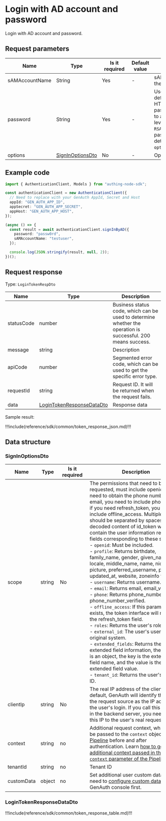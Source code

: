 # Login with AD account and password

<!--
Warning⚠️:
Do not modify this document directly,
https://github.com/Authing/authing-docs-factory
Use this project to generate
-->

<LastUpdated />

Login with AD account and password.

## Request parameters

| Name           | Type                                             | <div style="width:80px">Is it required</div> | Default value | <div style="width:300px">Description</div>                                                                                                                                                                                                                                                                                                                        | <div style="width:200px"></div>Sample value</div> |
| -------------- | ------------------------------------------------ | -------------------------------------------- | ------------- | ----------------------------------------------------------------------------------------------------------------------------------------------------------------------------------------------------------------------------------------------------------------------------------------------------------------------------------------------------------------- | ------------------------------------------------- |
| sAMAccountName | String                                           | Yes                                          | -             | sAMAccountName of the account in the AD user directory                                                                                                                                                                                                                                                                                                            | `test`                                            |
| password       | String                                           | Yes                                          | -             | User password, not encrypted by default. All GenAuth APIs use the HTTPS protocol to securely transmit passwords, which can ensure security to a certain extent. If you need a higher level of security, we also support `RSA256` and the national secret `SM2` password encryption method. For details, see the optional parameter `options.passwordEncryptType`. | `passw0rd`                                        |
| options        | <a href="#SignInOptionsDto">SignInOptionsDto</a> | No                                           | -             | Optional                                                                                                                                                                                                                                                                                                                                                          | `{"passwordEncryptType":"none"}`                  |

## Example code

```typescript
import { AuthenticationClient, Models } from "authing-node-sdk";

const authenticationClient = new AuthenticationClient({
  // Need to replace with your GenAuth AppId, Secret and Host
  appId: "GEN_AUTH_APP_ID",
  appSecret: "GEN_AUTH_APP_SECRET",
  appHost: "GEN_AUTH_APP_HOST",
});

(async () => {
  const result = await authenticationClient.signInByAD({
    password: "passw0rd",
    sAMAccountName: "testuser",
  });

  console.log(JSON.stringify(result, null, 2));
})();
```

## Request response

Type: `LoginTokenRespDto`

| Name       | Type                                                               | Description                                                                                                  |
| ---------- | ------------------------------------------------------------------ | ------------------------------------------------------------------------------------------------------------ |
| statusCode | number                                                             | Business status code, which can be used to determine whether the operation is successful. 200 means success. |
| message    | string                                                             | Description                                                                                                  |
| apiCode    | number                                                             | Segmented error code, which can be used to get the specific error type.                                      |
| requestId  | string                                                             | Request ID. It will be returned when the request fails.                                                      |
| data       | <a href="#LoginTokenResponseDataDto">LoginTokenResponseDataDto</a> | Response data                                                                                                |

Sample result:

!!!include(reference/sdk/common/token_response_json.md)!!!

## Data structure

### <a id="SignInOptionsDto"></a> SignInOptionsDto

| Name       | Type   | <div style="width:80px">Is it required</div> | <div style="width:300px">Description</div>                                                                                                                                                                                                                                                                                                                                                                                                                                                                                                                                                                                                                                                                                                                                                                                                                                                                                                                                                                                                                                                                                                                                                                            | <div style="width:200px">Sample value</div> |
| ---------- | ------ | -------------------------------------------- | --------------------------------------------------------------------------------------------------------------------------------------------------------------------------------------------------------------------------------------------------------------------------------------------------------------------------------------------------------------------------------------------------------------------------------------------------------------------------------------------------------------------------------------------------------------------------------------------------------------------------------------------------------------------------------------------------------------------------------------------------------------------------------------------------------------------------------------------------------------------------------------------------------------------------------------------------------------------------------------------------------------------------------------------------------------------------------------------------------------------------------------------------------------------------------------------------------------------- | ------------------------------------------- |
| scope      | string | No                                           | The permissions that need to be requested, must include openid. If you need to obtain the phone number and email, you need to include phone email; if you need refresh_token, you need to include offline_access. Multiple scopes should be separated by spaces. The decoded content of id_token will contain the user information related fields corresponding to these scopes. <br>- `openid`: Must be included. <br>- `profile`: Returns birthdate, family_name, gender, given_name, locale, middle_name, name, nickname, picture, preferred_username, profile, updated_at, website, zoneinfo fields. <br>- `username`: Returns username. <br>- `email`: Returns email, email_verified. <br>- `phone`: Returns phone_number, phone_number_verified. <br>- `offline_access`: If this parameter exists, the token interface will return the refresh_token field. <br>- `roles`: Returns the user's role list. <br>- `external_id`: The user's user ID in the original system. <br>- `extended_fields`: Returns the user's extended field information, the content is an object, the key is the extended field name, and the value is the extended field value. <br>- `tenant_id`: Returns the user's tenant ID. <br> | `openid profile`                            |
| clientIp   | string | No                                           | The real IP address of the client. By default, GenAuth will identify the IP of the request source as the IP address of the user's login. If you call this interface in the backend server, you need to set this IP to the user's real request IP.                                                                                                                                                                                                                                                                                                                                                                                                                                                                                                                                                                                                                                                                                                                                                                                                                                                                                                                                                                     | `192.168.0.1`                               |
| context    | string | no                                           | Additional request context, which will be passed to the `context` object of the [Pipeline](https://docs.genauth.ai/guides/pipeline/) before and after authentication. Learn [how to get the additional context passed in the `context` parameter of the Pipeline](https://docs.genauth.ai/guides/pipeline/context-object.html).                                                                                                                                                                                                                                                                                                                                                                                                                                                                                                                                                                                                                                                                                                                                                                                                                                                                                       | `{"source":"utm"}`                          |
| tenantId   | string | no                                           | Tenant ID                                                                                                                                                                                                                                                                                                                                                                                                                                                                                                                                                                                                                                                                                                                                                                                                                                                                                                                                                                                                                                                                                                                                                                                                             | `625783d629f2bd1f5ddddd98c`                 |
| customData | object | no                                           | Set additional user custom data. You need to [configure custom data](https://docs.genauth.ai/guides/users/user-defined-field/) in the GenAuth console first.                                                                                                                                                                                                                                                                                                                                                                                                                                                                                                                                                                                                                                                                                                                                                                                                                                                                                                                                                                                                                                                          |

### <a id="LoginTokenResponseDataDto"></a> LoginTokenResponseDataDto

!!!include(reference/sdk/common/token_response_table.md)!!!
